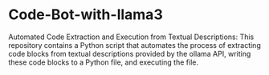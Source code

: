 # Code-Bot-with-llama3
Automated Code Extraction and Execution from Textual Descriptions: This repository contains a Python script that automates the process of extracting code blocks from textual descriptions provided by the ollama API, writing these code blocks to a Python file, and executing the file. 
